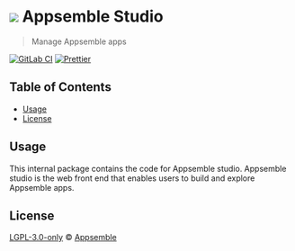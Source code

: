 # ![](https://gitlab.com/appsemble/appsemble/-/raw/0.30.14-test.3/config/assets/logo.svg) Appsemble Studio

> Manage Appsemble apps

[![GitLab CI](https://gitlab.com/appsemble/appsemble/badges/0.30.14-test.3/pipeline.svg)](https://gitlab.com/appsemble/appsemble/-/releases/0.30.14-test.3)
[![Prettier](https://img.shields.io/badge/code_style-prettier-ff69b4.svg)](https://prettier.io)

## Table of Contents

- [Usage](#usage)
- [License](#license)

## Usage

This internal package contains the code for Appsemble studio. Appsemble studio is the web front end
that enables users to build and explore Appsemble apps.

## License

[LGPL-3.0-only](https://gitlab.com/appsemble/appsemble/-/blob/0.30.14-test.3/LICENSE.md) ©
[Appsemble](https://appsemble.com)
